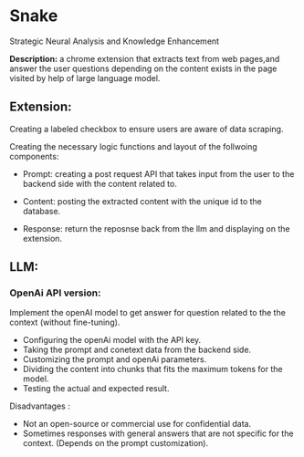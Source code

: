 # Snake
Strategic Neural Analysis and Knowledge Enhancement 

**Description:** 
a chrome extension that extracts text from web pages,and answer the user questions depending on the content exists in the page visited by help of large language model.


## Extension:

Creating a labeled checkbox to ensure users are aware of data scraping.

Creating the necessary logic functions and layout of the follwoing components:

- Prompt: creating a post request API that takes input from the user to the backend side with the content related to.

- Content: posting the extracted content with the unique id to the database.

- Response: return the reposnse back from the llm and displaying on the extension. 


## LLM:

### OpenAi API version:
Implement the openAI model to get answer for question related to the the context (without fine-tuning).
- Configuring the openAi model with the API key.
- Taking the prompt and conetext data from the backend side.
- Customizing the prompt and openAi parameters.
- Dividing the content into chunks that fits the maximum tokens for the model.
- Testing the actual and expected result.

Disadvantages : 
- Not an open-source or commercial use for confidential data.
- Sometimes responses with general answers that are not specific for the context. (Depends on the prompt customization).


